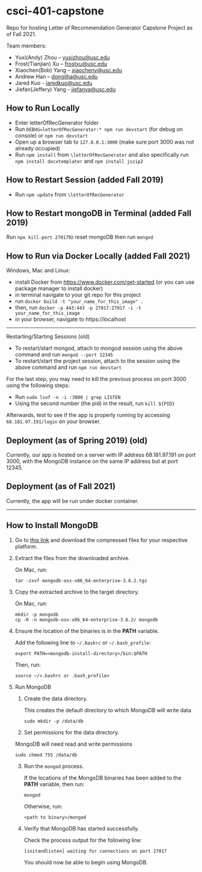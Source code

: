# csci-401-capstone
Repo for hosting Letter of Recommendation Generator Capstone Project as of Fall 2021.

Team members:
+ Yuxi(Andy) Zhou – yuxizhou@usc.edu
+ Frost(Tianjian) Xu – frostxu@usc.edu 
+ Xiaochen(Bob) Yang – xiaocheny@usc.edu
+ Andrew Han – dongilha@usc.edu
+ Jared Kuo - jaredkuo@usc.edu
+ Jiefan(Jeffery) Yang - jiefanya@usc.edu


## How to Run Locally 
+ Enter letterOfRecGenerator folder
+ Run `DEBUG=letterOfRecGenerator:* npm run devstart` (for debug on console) or `npm run devstart`
+ Open up a browser tab to `127.0.0.1:3000` (make sure port 3000 was not already occupied)
+ Run `npm install` from `\letterOfRecGenerator` and also specifically run `npm install docxtemplater` and `npm install jszip2`

## How to Restart Session (added Fall 2019)
+ Run `npm update` from `\letterOfRecGenerator`

## How to Restart mongoDB in Terminal (added Fall 2019)
Run `npx kill-port 27017`to reset mongoDB
then run `mongod`

## How to Run via Docker Locally (added Fall 2021)
Windows, Mac and Linux: 
 + install Docker from https://www.docker.com/get-started (or you can use package manager to install docker)
 + in terminal navigate to your git repo for this project
 + run `docker build -t "your_name_for_this_image" .`
 + then, run `docker -p 443:443 -p 27017:27017 -i -t your_name_for_this_image`
 + in your browser, navigate to https://localhost 


____________________________________________________________________________________________________________________________


Restarting/Starting Sessions (old)
+ To restart/start mongod, attach to mongod session using the above command and run `mongod --port 12345`
+ To restart/start the project session, attach to the session using the above command and run `npm run devstart`

For the last step, you may need to kill the previous process on port 3000 using the following steps:
+ Run `sudo lsof -n -i :3000 | grep LISTEN`
+ Using the second number (the pid) in the result, run `kill ${PID}`

Afterwards, test to see if the app is properly running by accessing `68.181.97.191/login` on your browser.


## Deployment (as of Spring 2019) (old)
Currently, our app is hosted on a server with IP address 68.181.97.191 on port 3000, with the MongoDB instance on the same IP address but at port 12345.

## Deployment (as of Fall 2021)
Currently, the app will be run under docker container.

____________________________________________________________________________________________________________________________


## How to Install MongoDB
1. Go to [this link](https://www.mongodb.com/download-center?_ga=2.34334885.546969976.1519083876-785985683.1517259025#enterprise) and download the compressed files for your respective platform.
2. Extract the files from the downloaded archive.

   On Mac, run:
   
   ```
   tar -zxvf mongodb-osx-x86_64-enterprise-3.6.2.tgz
   ```
3. Copy the extracted archive to the target directory.

   On Mac, run:
  
   ```
   mkdir -p mongodb
   cp -R -n mongodb-osx-x86_64-enterprise-3.6.2/ mongodb
   ```
4. Ensure the location of the binaries is in the **PATH** variable.

   Add the following line to `~/.bashrc` or `~/.bash_profile`:
   
   ```
   export PATH=<mongodb-install-directory>/bin:$PATH
   ```
   
   Then, run:
   
   ```
   source ~/<.bashrc or .bash_profile>
   ```
5. Run MongoDB
   1. Create the data directory.
   
      This creates the default directory to which MongoDB will write data
      
      ```
      sudo mkdir -p /data/db
      ```
   2. Set permissions for the data directory.
   
     MongoDB will need read and write permissions
      
      ```
      sudo chmod 755 /data/db
      ```
   3. Run the `mongod` process.
      
      If the locations of the MongoDB binaries has been added to the **PATH** variable, then run:
      
      ```
      mongod
      ```
      
      Otherwise, run:
      
      ```
      <path to binary>/mongod
      ```
   4. Verify that MongoDB has started successfully.
      
      Check the process output for the following line:
      
      ```
      [initandlisten] waiting for connections on port 27017
      ```
      
      You should now be able to begin using MongoDB.
      
   
   

